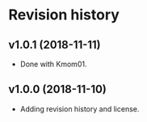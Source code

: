 Revision history
====================


v1.0.1 (2018-11-11)
----------------------

* Done with Kmom01.


v1.0.0 (2018-11-10)
----------------------

* Adding revision history and license.
